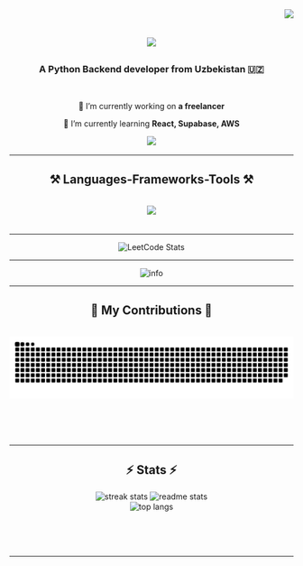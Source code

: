 <img align="right" src="https://visitor-badge.laobi.icu/badge?page_id=salesp07.salesp07" />

<h1 align="center">
    <img src="https://readme-typing-svg.herokuapp.com/?font=Righteous&size=35&center=true&vCenter=true&width=500&height=70&duration=4000&lines=Hi+There!+👋;+I'm+Tolibov+Asilbek!;" />
</h1>

<h3 align="center">A Python Backend developer from Uzbekistan 🇺🇿</h3>

<br/>

<div align="center">
 
 🔭 I’m currently working on **a freelancer**
 
 🌱 I’m currently learning **React, Supabase, AWS**

 </div>
 
<div align="center"> 
  <a href="mailto:tolibovasilbek004@gmail.com">
    <img src="https://img.shields.io/badge/Gmail-333333?style=for-the-badge&logo=gmail&logoColor=red" />
  </a>
<!--   <a href="https://linkedin.com/in/pedro-sales-muniz" target="_blank">
    <img src="https://img.shields.io/badge/LinkedIn-0077B5?style=for-the-badge&logo=linkedin&logoColor=white" target="_blank" />
  </a> -->
<!--   <a href="https://salesp07.github.io" target="_blank">
     <img src="https://img.shields.io/badge/Portfolio-FF5722?style=for-the-badge&logo=todoist&logoColor=white" target="_blank" /> <!-- sqlite, safari, google-chrome are other good icon options --> 
<!--   </a> -->
</div>

 <hr/>
 
<h2 align="center">⚒️ Languages-Frameworks-Tools ⚒️</h2>
<br/>
<div align="center">
<!--     <img src="https://skillicons.dev/icons?i=bootstrap,mui,html,css,vscode,github,figma,tailwind,git,r" /> -->
    <img src="https://skillicons.dev/icons?i=python,javascript,html,css,docker,redis,cpp,postgresql,fastapi,git,postman,github,linux,django,stackoverflow" /><br>
</div>

<br/>
<div style="text-align: center;">

<hr/>

![LeetCode Stats](https://leetcard.jacoblin.cool/tolibovasilbek004?theme=wtf&font=ABeeZee&ext=heatmap)

<hr/>

</div>


<div align="center">
    <img src="https://github-profile-summary-cards.vercel.app/api/cards/profile-details?username=asil004&theme=github_dark" alt="info">
    
</div>
<hr/>

<div align="center">
  <h2>🐍 My Contributions 🐍</h2>
  <br>
  <img alt="snake eating my contributions" src="https://raw.githubusercontent.com/salesp07/salesp07/output/github-contribution-grid-snake.svg" />
  
  <br/><br/><br/>
</div>

<hr/>

<h2 align="center">⚡ Stats ⚡</h2>
<div align=center>
  <img width=390 src="https://github-readme-streak-stats-salesp07.vercel.app/?user=asil004&count_private=true&theme=react&border_radius=10" alt="streak stats"/>
  <img width=390 src="https://github-readme-stats-salesp07.vercel.app/api?username=asil004&count_private=true&show_icons=true&theme=react&rank_icon=github&border_radius=10" alt="readme stats" />
  <br/>
  <img width=325 align="center" src="https://github-readme-stats-salesp07.vercel.app/api/top-langs/?username=asil004&hide=HTML&langs_count=8&layout=compact&theme=react&border_radius=10&size_weight=0.5&count_weight=0.5&exclude_repo=github-readme-stats" alt="top langs" />
</div>
<br/>

<br/><br/>

<hr/>

<br/>



<br/>
